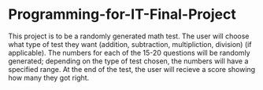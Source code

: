 # Programming-for-IT-Final-Project

This project is to be a randomly generated math test. The user will choose what type of test they want (addition, subtraction, multipliction, division) (if applicable). The numbers for each of the 15-20 questions will be randomly generated; depending on the type of test chosen, the numbers will have a specified range. At the end of the test, the user will recieve a score showing how many they got right.
